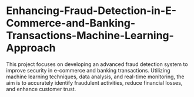 # Enhancing-Fraud-Detection-in-E-Commerce-and-Banking-Transactions-Machine-Learning-Approach
This project focuses on developing an advanced fraud detection system to improve security in e-commerce and banking transactions. Utilizing machine learning techniques, data analysis, and real-time monitoring, the aim is to accurately identify fraudulent activities, reduce financial losses, and enhance customer trust.
